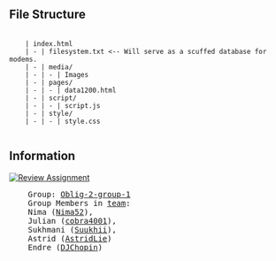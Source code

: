 <h2>
    File Structure
</h2>
<pre>
    <code class="has-line-data" data-line-start="2" data-line-end="10" class="language-sh">
    | index.html
    | - | filesystem.txt <-- Will serve as a scuffed database for modems.
    | - | media/
    | - | - | Images
    | - | pages/
    | - | - | data1200.html
    | - | script/
    | - | - | script.js
    | - | style/
    | - | - | style.css
    </code>
</pre>

<h2>
    Information
</h2>
<p>
    <a href="https://oslomet.instructure.com/courses/26764/assignments/81010">
        <img src="https://classroom.github.com/assets/deadline-readme-button-24ddc0f5d75046c5622901739e7c5dd533143b0c8e959d652212380cedb1ea36.svg" alt="Review Assignment">
    </a></br>
    <pre>
    Group: <a href="https://oslomet.instructure.com/groups/113121">Oblig-2-group-1</a>
    Group Members in <a href="https://github.com/orgs/OsloMet-web/teams/noot-noot">team</a>: 
    Nima (<a href="https://github.com/Nima52">Nima52</a>), 
    Julian (<a href="https://github.com/cobra4001">cobra4001</a>), 
    Sukhmani (<a href="https://github.com/Suukhii">Suukhii</a>), 
    Astrid (<a href="https://github.com/AstridLie">AstridLie</a>) 
    Endre (<a href="https://github.com/DJChopin">DJChopin</a>) 
    </pre>
</p>
